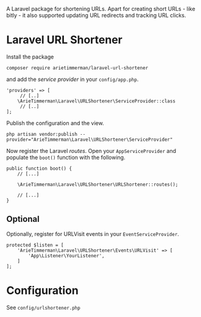 
A Laravel package for shortening URLs. Apart for creating short URLs - like bitly - it also supported updating URL redirects and tracking URL clicks.

# Laravel URL Shortener 

Install the package 

~~~
composer require arietimmerman/laravel-url-shortener
~~~

and add the _service provider_ in your `config/app.php`.

~~~.php
'providers' => [
     // [..]
    \ArieTimmerman\Laravel\URLShortener\ServiceProvider::class
     // [..]
];
~~~

Publish the configuration and the view.

~~~.php
php artisan vendor:publish --provider="ArieTimmerman\Laravel\URLShortener\ServiceProvider"
~~~

Now register the Laravel _routes_. Open your `AppServiceProvider` and populate the `boot()` function with the following.

~~~.php
public function boot() {
    // [...]
	
	\ArieTimmerman\Laravel\URLShortener\URLShortener::routes();
	
	// [...]
}
~~~

## Optional

Optionally, register for URLVisit events in your `EventServiceProvider`.

~~~.php
protected $listen = [
	'ArieTimmerman\Laravel\URLShortener\Events\URLVisit' => [
		'App\Listener\YourListener',
	]
];
~~~    

# Configuration

See `config/urlshortener.php`
